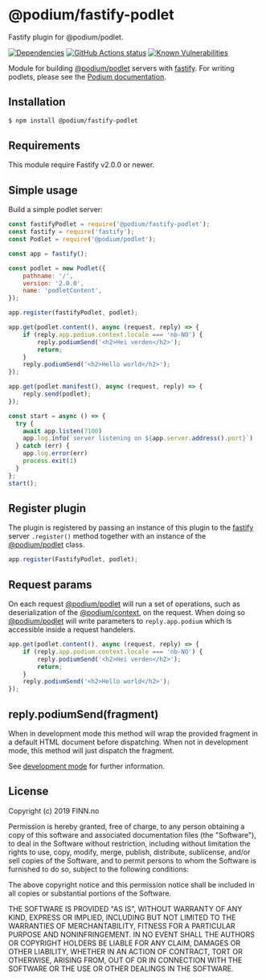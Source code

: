 # @podium/fastify-podlet

Fastify plugin for @podium/podlet.

[![Dependencies](https://img.shields.io/david/podium-lib/fastify-podlet.svg)](https://david-dm.org/podium-lib/fastify-podlet)
[![GitHub Actions status](https://github.com/podium-lib/fastify-podlet/workflows/Run%20Lint%20and%20Tests/badge.svg)](https://github.com/podium-lib/fastify-podlet/actions?query=workflow%3A%22Run+Lint+and+Tests%22)
[![Known Vulnerabilities](https://snyk.io/test/github/podium-lib/fastify-podlet/badge.svg)](https://snyk.io/test/github/podium-lib/fastify-podlet)

Module for building [@podium/podlet] servers with [fastify]. For writing podlets,
please see the [Podium documentation].

## Installation

```bash
$ npm install @podium/fastify-podlet
```

## Requirements

This module require Fastify v2.0.0 or newer.

## Simple usage

Build a simple podlet server:

```js
const fastifyPodlet = require('@podium/fastify-podlet');
const fastify = require('fastify');
const Podlet = require('@podium/podlet');

const app = fastify();

const podlet = new Podlet({
    pathname: '/',
    version: '2.0.0',
    name: 'podletContent',
});

app.register(fastifyPodlet, podlet);

app.get(podlet.content(), async (request, reply) => {
    if (reply.app.podium.context.locale === 'nb-NO') {
        reply.podiumSend('<h2>Hei verden</h2>');
        return;
    }
    reply.podiumSend('<h2>Hello world</h2>');
});

app.get(podlet.manifest(), async (request, reply) => {
    reply.send(podlet);
});

const start = async () => {
  try {
    await app.listen(7100)
    app.log.info(`server listening on ${app.server.address().port}`)
  } catch (err) {
    app.log.error(err)
    process.exit(1)
  }
};
start();
```

## Register plugin

The plugin is registered by passing an instance of this plugin to the [fastify]
server `.register()` method together with an instance of the [@podium/podlet]
class.

```js
app.register(FastifyPodlet, podlet);
```

## Request params

On each request [@podium/podlet] will run a set of operations, such as
deserialization of the [@podium/context], on the request. When doing so
[@podium/podlet] will write parameters to `reply.app.podium` which is
accessible inside a request handelers.

```js
app.get(podlet.content(), async (request, reply) => {
    if (reply.app.podium.context.locale === 'nb-NO') {
        reply.podiumSend('<h2>Hei verden</h2>');
        return;
    }
    reply.podiumSend('<h2>Hello world</h2>');
});
```

## reply.podiumSend(fragment)

When in development mode this method will wrap the provided fragment in a
default HTML document before dispatching. When not in development mode, this
method will just dispatch the fragment.

See [development mode] for further information.

## License

Copyright (c) 2019 FINN.no

Permission is hereby granted, free of charge, to any person obtaining a copy
of this software and associated documentation files (the "Software"), to deal
in the Software without restriction, including without limitation the rights
to use, copy, modify, merge, publish, distribute, sublicense, and/or sell
copies of the Software, and to permit persons to whom the Software is
furnished to do so, subject to the following conditions:

The above copyright notice and this permission notice shall be included in all
copies or substantial portions of the Software.

THE SOFTWARE IS PROVIDED "AS IS", WITHOUT WARRANTY OF ANY KIND, EXPRESS OR
IMPLIED, INCLUDING BUT NOT LIMITED TO THE WARRANTIES OF MERCHANTABILITY,
FITNESS FOR A PARTICULAR PURPOSE AND NONINFRINGEMENT. IN NO EVENT SHALL THE
AUTHORS OR COPYRIGHT HOLDERS BE LIABLE FOR ANY CLAIM, DAMAGES OR OTHER
LIABILITY, WHETHER IN AN ACTION OF CONTRACT, TORT OR OTHERWISE, ARISING FROM,
OUT OF OR IN CONNECTION WITH THE SOFTWARE OR THE USE OR OTHER DEALINGS IN THE
SOFTWARE.

[development mode]: https://github.com/podium-lib/podlet/blob/master/README.md#development-mode 'Development mode'
[@podium/context locale parser]: https://github.com/podium-lib/context#locale-1 '@podium/context locale parser'
[Podium documentation]: https://podium-lib.io/ 'Podium documentation'
[@podium/context]: https://github.com/podium-lib/context '@podium/context'
[@podium/podlet]: https://github.com/podium-lib/podlet '@podium/podlet'
[fastify]: https://www.fastify.io/ 'Fastify'
